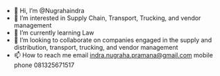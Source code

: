 - 👋 Hi, I’m @Nugrahaindra
- 👀 I’m interested in Supply Chain, Transport, Trucking, and vendor management
- 🌱 I’m currently learning Law
- 💞️ I’m looking to collaborate on companies engaged in the supply and distribution, transport, trucking, and vendor management
- 📫 How to reach me email indra.nugraha.pramana@gmail.com
mobile phone 081325671517
<!---
Nugrahaindra/Nugrahaindra is a ✨ special ✨ repository because its `README.md` (this file) appears on your GitHub profile.
You can click the Preview link to take a look at your changes.
--->
